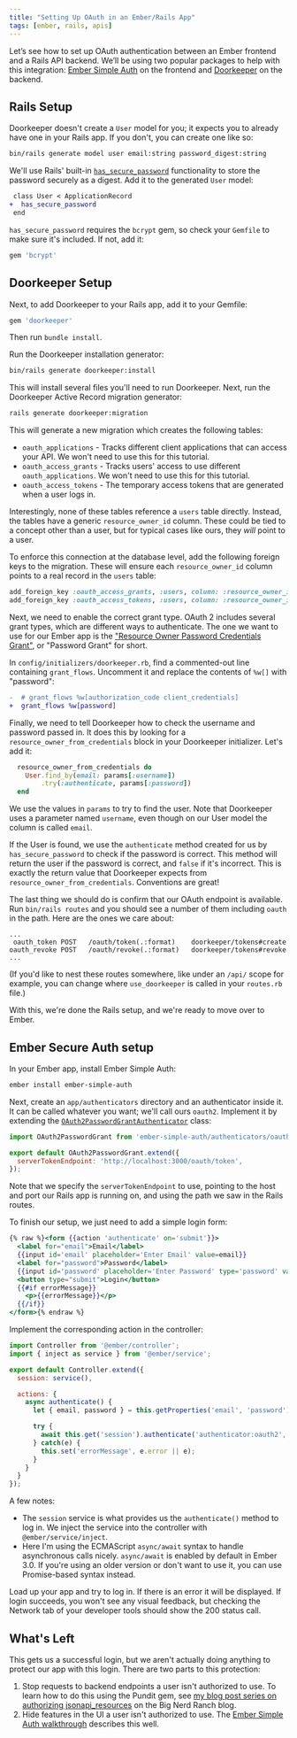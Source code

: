 ```yaml
---
title: "Setting Up OAuth in an Ember/Rails App"
tags: [ember, rails, apis]
---
```


Let’s see how to set up OAuth authentication between an Ember frontend and a Rails API backend. We’ll be using two popular packages to help with this integration: [Ember Simple Auth][ember-simple-auth] on the frontend and [Doorkeeper][doorkeeper] on the backend.

## Rails Setup

Doorkeeper doesn't create a `User` model for you; it expects you to already have one in your Rails app. If you don't, you can create one like so:

```sh
bin/rails generate model user email:string password_digest:string
```

We'll use Rails' built-in [`has_secure_password`][has_secure_password] functionality to store the password securely as a digest. Add it to the generated `User` model:

```diff
 class User < ApplicationRecord
+  has_secure_password
 end
```

`has_secure_password` requires the `bcrypt` gem, so check your `Gemfile` to make sure it's included. If not, add it:

```ruby
gem 'bcrypt'
```

## Doorkeeper Setup

Next, to add Doorkeeper to your Rails app, add it to your Gemfile:

```ruby
gem 'doorkeeper'
```

Then run `bundle install`.

Run the Doorkeeper installation generator:

```sh
bin/rails generate doorkeeper:install
```

This will install several files you'll need to run Doorkeeper. Next, run the Doorkeeper Active Record migration generator:

```sh
rails generate doorkeeper:migration
```

This will generate a new migration which creates the following tables:

- `oauth_applications` - Tracks different client applications that can access your API. We won't need to use this for this tutorial.
- `oauth_access_grants` - Tracks users' access to use different `oauth_applications`. We won't need to use this for this tutorial.
- `oauth_access_tokens` - The temporary access tokens that are generated when a user logs in.

Interestingly, none of these tables reference a `users` table directly. Instead, the tables have a generic `resource_owner_id` column. These could be tied to a concept other than a user, but for typical cases like ours, they *will* point to a user.

To enforce this connection at the database level, add the following foreign keys to the migration. These will ensure each `resource_owner_id` column points to a real record in the `users` table:

```ruby
add_foreign_key :oauth_access_grants, :users, column: :resource_owner_id
add_foreign_key :oauth_access_tokens, :users, column: :resource_owner_id
```

Next, we need to enable the correct grant type. OAuth 2 includes several grant types, which are different ways to authenticate. The one we want to use for our Ember app is the ["Resource Owner Password Credentials Grant"][doorkeeper-password-grant], or "Password Grant" for short.

In `config/initializers/doorkeeper.rb`, find a commented-out line containing `grant_flows`. Uncomment it and replace the contents of `%w[]` with "password":

```diff
-  # grant_flows %w[authorization_code client_credentials]
+  grant_flows %w[password]
```

Finally, we need to tell Doorkeeper how to check the username and password passed in. It does this by looking for a `resource_owner_from_credentials` block in your Doorkeeper initializer. Let's add it:

```ruby
  resource_owner_from_credentials do
    User.find_by(email: params[:username])
        .try(:authenticate, params[:password])
  end
```

We use the values in `params` to try to find the user. Note that Doorkeeper uses a parameter named `username`, even though on our User model the column is called `email`.

If the User is found, we use the `authenticate` method created for us by `has_secure_password` to check if the password is correct. This method will return the user if the password is correct, and `false` if it's incorrect. This is exactly the return value that Doorkeeper expects from `resource_owner_from_credentials`. Conventions are great!

The last thing we should do is confirm that our OAuth endpoint is available. Run `bin/rails routes` and you should see a number of them including `oauth` in the path. Here are the ones we care about:

```
...
 oauth_token POST   /oauth/token(.:format)    doorkeeper/tokens#create
oauth_revoke POST   /oauth/revoke(.:format)   doorkeeper/tokens#revoke
...
```

(If you'd like to nest these routes somewhere, like under an `/api/` scope for example, you can change where `use_doorkeeper` is called in your `routes.rb` file.)

With this, we're done the Rails setup, and we're ready to move over to Ember.

## Ember Secure Auth setup

In your Ember app, install Ember Simple Auth:

```sh
ember install ember-simple-auth
```

Next, create an `app/authenticators` directory and an authenticator inside it. It can be called whatever you want; we'll call ours `oauth2`. Implement it by extending the [`OAuth2PasswordGrantAuthenticator`][esa-password-grant] class:

```js
import OAuth2PasswordGrant from 'ember-simple-auth/authenticators/oauth2-password-grant';

export default OAuth2PasswordGrant.extend({
  serverTokenEndpoint: 'http://localhost:3000/oauth/token',
});
```

Note that we specify the `serverTokenEndpoint` to use, pointing to the host and port our Rails app is running on, and using the path we saw in the Rails routes.

To finish our setup, we just need to add a simple login form:

```handlebars
{% raw %}<form {{action 'authenticate' on='submit'}}>
  <label for="email">Email</label>
  {{input id='email' placeholder='Enter Email' value=email}}
  <label for="password">Password</label>
  {{input id='password' placeholder='Enter Password' type='password' value=password}}
  <button type="submit">Login</button>
  {{#if errorMessage}}
    <p>{{errorMessage}}</p>
  {{/if}}
</form>{% endraw %}
```

Implement the corresponding action in the controller:

```js
import Controller from '@ember/controller';
import { inject as service } from '@ember/service';

export default Controller.extend({
  session: service(),

  actions: {
    async authenticate() {
      let { email, password } = this.getProperties('email', 'password');

      try {
        await this.get('session').authenticate('authenticator:oauth2', email, password);
      } catch(e) {
        this.set('errorMessage', e.error || e);
      }
    }
  }
});
```

A few notes:

- The `session` service is what provides us the `authenticate()` method to log in. We inject the service into the controller with `@ember/service/inject`.
- Here I'm using the ECMAScript `async/await` syntax to handle asynchronous calls nicely. `async/await` is enabled by default in Ember 3.0. If you're using an older version or don't want to use it, you can use Promise-based syntax instead.

Load up your app and try to log in. If there is an error it will be displayed. If login succeeds, you won't see any visual feedback, but checking the Network tab of your developer tools should show the 200 status call.

## What's Left

This gets us a successful login, but we aren't actually doing anything to protect our app with this login. There are two parts to this protection:

1. Stop requests to backend endpoints a user isn't authorized to use. To learn how to do this using the Pundit gem, see [my blog post series on authorizing jsonapi_resources][authorizing-jsonapi-resources] on the Big Nerd Ranch blog.
2. Hide features in the UI a user isn't authorized to use. The [Ember Simple Auth walkthrough][esa-walkthrough] describes this well.

[authorizing-jsonapi-resources]: https://www.bignerdranch.com/blog/authorizing-jsonapi-resources-part-1-visibility/
[doorkeeper]: https://github.com/doorkeeper-gem/doorkeeper
[doorkeeper-password-grant]: https://github.com/doorkeeper-gem/doorkeeper/wiki/Using-Resource-Owner-Password-Credentials-flow
[ember-simple-auth]: https://github.com/simplabs/ember-simple-auth
[esa-password-grant]: http://ember-simple-auth.com/api/classes/OAuth2PasswordGrantAuthenticator.html
[esa-walkthrough]: https://github.com/simplabs/ember-simple-auth#walkthrough
[has_secure_password]: http://api.rubyonrails.org/classes/ActiveModel/SecurePassword/ClassMethods.html
